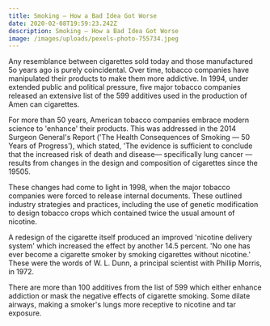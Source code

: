 ```yaml
---
title: Smoking — How a Bad Idea Got Worse
date: 2020-02-08T19:59:23.242Z
description: Smoking — How a Bad Idea Got Worse
image: /images/uploads/pexels-photo-755734.jpeg
---
```

Any resemblance between cigarettes sold today and those manufactured 5o years ago is purely coincidental. Over time, tobacco companies have manipulated their products to make them more addictive. In 1994, under extended public and political pressure, five major tobacco companies released an extensive list of the 599 additives used in the production of Amen can cigarettes.  

For more than 50 years, American tobacco companies embrace modern science to 'enhance' their products. This was addressed in the 2014 Surgeon General's Report ('The Health Consequences of Smoking — 50 Years of Progress'), which stated, 'The evidence is sufficient to conclude that the increased risk of death and disease— specifically lung cancer — results from changes in the design and composition of cigarettes since the 19505.

These changes had come to light in 1998, when the major tobacco companies were forced to release internal documents. These outlined industry strategies and practices, including the use of genetic modification to design tobacco crops which contained twice the usual amount of nicotine. 

A redesign of the cigarette itself produced an improved 'nicotine delivery system' which increased the effect by another 14.5 percent. 'No one has ever become a cigarette smoker by smoking cigarettes without nicotine.' These were the words of W. L. Dunn, a principal scientist with Phillip Morris, in 1972. 

There are more than 100 additives from the list of 599 which either enhance addiction or mask the negative effects of cigarette smoking. Some dilate airways, making a smoker's lungs more receptive to nicotine and tar exposure.
